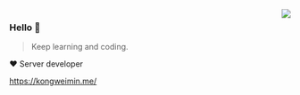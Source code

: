<img align="right" src="https://github-readme-stats.vercel.app/api?username=im-wmkong&show_icons=true&icon_color=805AD5&text_color=718096&bg_color=ffffff&hide_title=true" />

### Hello 👋

> Keep learning and coding.

❤️ Server developer

https://kongweimin.me/

